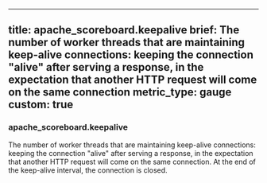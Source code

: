 
---
title: apache_scoreboard.keepalive
brief: The number of worker threads that are maintaining keep-alive connections: keeping the connection "alive" after serving a response, in the expectation that another HTTP request will come on the same connection
metric_type: gauge
custom: true
---
### apache_scoreboard.keepalive

The number of worker threads that are maintaining keep-alive connections: keeping the connection "alive" after serving a response, in the expectation that another HTTP request will come on the same connection. At the end of the keep-alive interval, the connection is closed.

